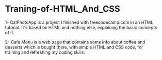 ﻿# Traning-of-HTML_And_CSS

1- CatPhotoApp is a project I finished with freecodecamp.com in an HTML tutorial. It's based on HTML and nothing else, explaining the basic concepts of it.

2- Cafe Menu is a web page that contains some info about coffee and desserts which is bought there, with simple HTML and CSS code, for training and refreshing my coding skills.
